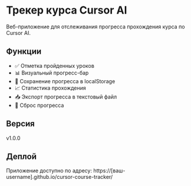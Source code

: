 # Трекер курса Cursor AI

Веб-приложение для отслеживания прогресса прохождения курса по Cursor AI.

## Функции

- ✅ Отметка пройденных уроков
- 📊 Визуальный прогресс-бар
- 💾 Сохранение прогресса в localStorage
- 📈 Статистика прохождения
- 📥 Экспорт прогресса в текстовый файл
- 🔄 Сброс прогресса

## Версия

v1.0.0

## Деплой

Приложение доступно по адресу: https://[ваш-username].github.io/cursor-course-tracker/